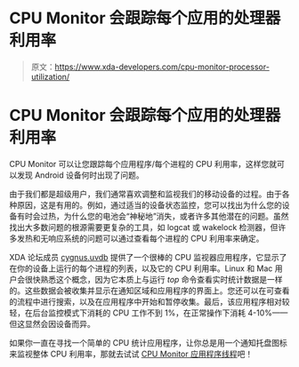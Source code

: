 # CPU Monitor 会跟踪每个应用的处理器利用率

> 原文：<https://www.xda-developers.com/cpu-monitor-processor-utilization/>

# CPU Monitor 会跟踪每个应用的处理器利用率

CPU Monitor 可以让您跟踪每个应用程序/每个进程的 CPU 利用率，这样您就可以发现 Android 设备何时出现了问题。

由于我们都是超级用户，我们通常喜欢调整和监视我们的移动设备的过程。由于各种原因，这是有用的。例如，通过适当的设备状态监控，您可以找出为什么您的设备有时会过热，为什么您的电池会“神秘地”消失，或者许多其他潜在的问题。虽然找出大多数问题的根源需要更复杂的工具，如 logcat 或 wakelock 检测器，但许多发热和无响应系统的问题可以通过查看每个进程的 CPU 利用率来确定。

XDA 论坛成员 [cygnus.uvdb](http://forum.xda-developers.com/member.php?u=5365467) 提供了一个很棒的 CPU 监视器应用程序，它显示了在你的设备上运行的每个进程的列表，以及它的 CPU 利用率。Linux 和 Mac 用户会很快熟悉这个概念，因为它本质上与运行 *top* 命令查看实时统计数据是一样的。这些数据会被收集并显示在通知区域和应用程序的界面上。您还可以在可查看的流程中进行搜索，以及在应用程序中开始和暂停收集。最后，该应用程序相对较轻，在后台监控模式下消耗的 CPU 工作不到 1%，在正常操作下消耗 4-10%——但这显然会因设备而异。

如果你一直在寻找一个简单的 CPU 统计应用程序，让你总是用一个通知托盘图标来监视整体 CPU 利用率，那就去试试 [CPU Monitor 应用程序线程](http://forum.xda-developers.com/android/apps-games/app-cpu-monitor-cygnus-software-t2847333)吧！